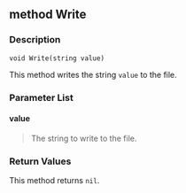 ## method Write ##

### Description ###
	void Write(string value)
This method writes the string `value` to the file.

### Parameter List ###
#### value ####
>The string to write to the file.

### Return Values ###
This method returns `nil`.